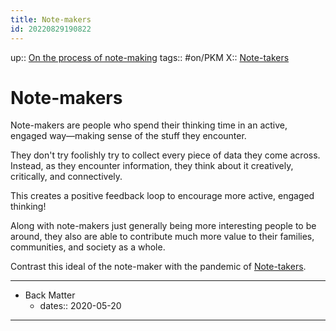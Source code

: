 ```yaml
---
title: Note-makers
id: 20220829190822
---
```

up:: [On the process of note-making]([[20220905000723]])
tags:: #on/PKM 
X:: [Note-takers]([[20220909043722]])

# Note-makers
Note-makers are people who spend their thinking time in an active, engaged way—making sense of the stuff they encounter. 

They don't try foolishly try to collect every piece of data they come across. Instead, as they encounter information, they think about it creatively, critically, and connectively.

This creates a positive feedback loop to encourage more active, engaged thinking!

Along with note-makers just generally being more interesting people to be around, they also are able to contribute much more value to their families, communities, and society as a whole.

Contrast this ideal of the note-maker with the pandemic of [Note-takers]([[20220909043722]]).

---

- Back Matter
	- dates:: 2020-05-20

---
